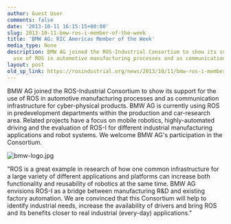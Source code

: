 ```yaml
---
author: Guest User
comments: false
date: '2013-10-11 16:15:15+00:00'
slug: 2013-10-11-bmw-ros-i-member-of-the-week
title: 'BMW AG: RIC Americas Member of the Week'
media_type: None
description: BMW AG joined the ROS-Industrial Consortium to show its support for the
  use of ROS in automotive manufacturing processes and as communication ...
layout: post
old_sp_link: https://rosindustrial.org/news/2013/10/11/bmw-ros-i-member-of-the-week
---
```


BMW AG joined the ROS-Industrial Consortium to show its support for the use of ROS in automotive manufacturing processes and as communication infrastructure for cyber-physical products.
BMW AG is currently using ROS in predevelopment departments within the production and car-research area. Related projects have a focus on mobile robotics, highly-automated driving and the evaluation of ROS-I for different industrial manufacturing applications and robot systems. We welcome BMW AG's participation in the Consortium.

![bmw-logo.jpg](https://images.squarespace-cdn.com/content/v1/51df34b1e4b08840dcfd2841/1381508713003-O0Y53YWT87K0IWSXE15J/bmw-logo.jpg)

"ROS is a great example in research of how one common infrastructure for a large variety of different applications and platforms can increase both functionality and reusability of robotics at the same time. BMW AG envisions ROS-I as a bridge between manufacturing R&D and existing factory automation. We are convinced that this Consortium will help to identify industrial needs, increase the availability of drivers and bring ROS and its benefits closer to real industrial (every-day) applications."


